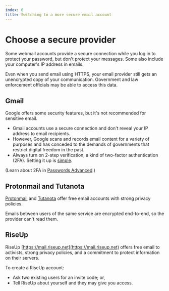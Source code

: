 ```yaml
---
index: 0
title: Switching to a more secure email account
---
```

# Choose a secure provider

Some webmail accounts provide a secure connection while you log in to protect your password, but don't protect your messages. Some also include your computer's IP address in emails. 

Even when you send email using HTTPS, your email provider still gets an unencrypted copy of your communication. Government and law enforcement officials may be able to access this data.

## Gmail

Google offers some security features, but it's not recommended for sensitive email. 

*	Gmail accounts use a secure connection and don't reveal your IP address to email recipients. 
*	However, Google scans and records email content for a variety of purposes and has conceded to the demands of governments that restrict digital freedom in the past.
*	Always turn on 2-step verification, a kind of two-factor authentication (2FA). Setting it up is [simple](https://support.google.com/accounts/answer/185839?hl=en).

(Learn about 2FA in 
[Passwords Advanced](umbrella://lesson/passwords/1).) 

## Protonmail and Tutanota

[Protonmail](https://protonmail.com) and [Tutanota](https://tutanota.com) offer free email accounts with strong privacy policies. 

Emails between users of the same service are encrypted end-to-end, so the provider can't read them.

## RiseUp

RiseUp [https://mail.riseup.net](https://mail.riseup.net) offers free email to activists, strong privacy policies, and a commitment to protect information on their servers.  

To create a RiseUp account: 
*	Ask two existing users for an invite code; or,
*	Tell RiseUp about yourself and they may give you access.